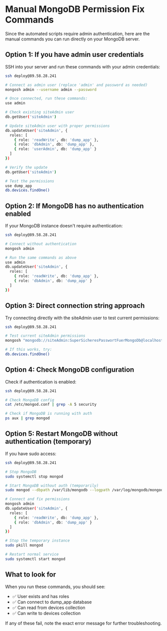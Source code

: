 # Manual MongoDB Permission Fix Commands

Since the automated scripts require admin authentication, here are the manual commands you can run directly on your MongoDB server.

## Option 1: If you have admin user credentials

SSH into your server and run these commands with your admin credentials:

```bash
ssh deploy@89.58.28.241

# Connect as admin user (replace 'admin' and password as needed)
mongosh admin --username admin --password

# Once connected, run these commands:
use admin

# Check existing siteAdmin user
db.getUser('siteAdmin')

# Update siteAdmin user with proper permissions
db.updateUser('siteAdmin', {
  roles: [
    { role: 'readWrite', db: 'dump_app' },
    { role: 'dbAdmin', db: 'dump_app' },
    { role: 'userAdmin', db: 'dump_app' }
  ]
})

# Verify the update
db.getUser('siteAdmin')

# Test the permissions
use dump_app
db.devices.findOne()
```

## Option 2: If MongoDB has no authentication enabled

If your MongoDB instance doesn't require authentication:

```bash
ssh deploy@89.58.28.241

# Connect without authentication
mongosh admin

# Run the same commands as above
use admin
db.updateUser('siteAdmin', {
  roles: [
    { role: 'readWrite', db: 'dump_app' },
    { role: 'dbAdmin', db: 'dump_app' }
  ]
})
```

## Option 3: Direct connection string approach

Try connecting directly with the siteAdmin user to test current permissions:

```bash
ssh deploy@89.58.28.241

# Test current siteAdmin permissions
mongosh "mongodb://siteAdmin:SuperSicheresPasswortFuerMongoDb@localhost:27017/dump_app?authSource=admin"

# If this works, try:
db.devices.findOne()
```

## Option 4: Check MongoDB configuration

Check if authentication is enabled:

```bash
ssh deploy@89.58.28.241

# Check MongoDB config
cat /etc/mongod.conf | grep -A 5 security

# Check if MongoDB is running with auth
ps aux | grep mongod
```

## Option 5: Restart MongoDB without authentication (temporary)

If you have sudo access:

```bash
ssh deploy@89.58.28.241

# Stop MongoDB
sudo systemctl stop mongod

# Start MongoDB without auth (temporarily)
sudo mongod --dbpath /var/lib/mongodb --logpath /var/log/mongodb/mongod.log --fork --noauth

# Connect and fix permissions
mongosh admin
db.updateUser('siteAdmin', {
  roles: [
    { role: 'readWrite', db: 'dump_app' },
    { role: 'dbAdmin', db: 'dump_app' }
  ]
})

# Stop the temporary instance
sudo pkill mongod

# Restart normal service
sudo systemctl start mongod
```

## What to look for

When you run these commands, you should see:
- ✅ User exists and has roles
- ✅ Can connect to dump_app database
- ✅ Can read from devices collection
- ✅ Can write to devices collection

If any of these fail, note the exact error message for further troubleshooting.
